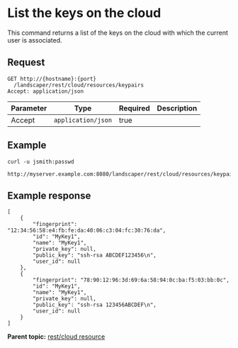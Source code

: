 # List the keys on the cloud

This command returns a list of the keys on the cloud with which the current user is associated.

## Request

```
GET http://{hostname}:{port}
  /landscaper/rest/cloud/resources/keypairs
Accept: application/json

```

|Parameter|Type|Required|Description|
|---------|----|--------|-----------|
|Accept|`application/json`|true| |

## Example

```
curl -u jsmith:passwd 
  http://myserver.example.com:8080/landscaper/rest/cloud/resources/keypairs
```

## Example response

```
[
    {
        "fingerprint": "12:34:56:58:e4:fb:fe:da:40:06:c3:04:fc:30:76:da",
        "id": "MyKey1",
        "name": "MyKey1",
        "private_key": null,
        "public_key": "ssh-rsa ABCDEF123456\n",
        "user_id": null
    },
    {
        "fingerprint": "78:90:12:96:3d:69:6a:58:94:0c:ba:f5:03:bb:0c",
        "id": "MyKey1",
        "name": "MyKey1",
        "private_key": null,
        "public_key": "ssh-rsa 123456ABCDEF\n",
        "user_id": null
    }
]
```

**Parent topic:** [rest/cloud resource](../../com.ibm.edt.api.doc/topics/rest_cloud.md)

